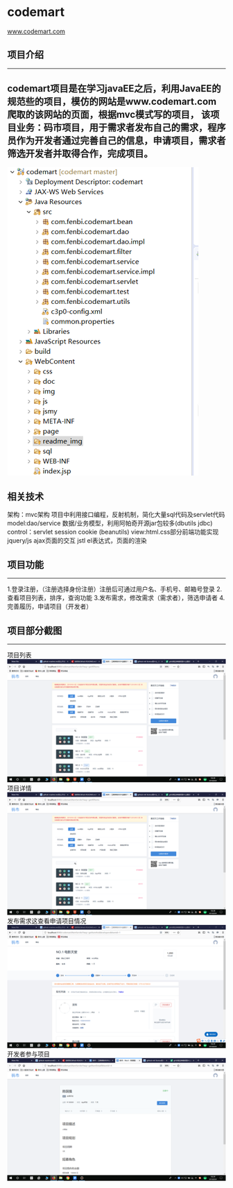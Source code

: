 # codemart
www.codemart.com
## 项目介绍
----
codemart项目是在学习javaEE之后，利用JavaEE的规范些的项目，模仿的网站是www.codemart.com
爬取的该网站的页面，根据mvc模式写的项目，
该项目业务：码市项目，用于需求者发布自己的需求，程序员作为开发者通过完善自己的信息，申请项目，需求者筛选开发者并取得合作，完成项目。
----
![1](https://github.com/idlerchen/codemart/blob/master/WebContent/readme_img/5.png)
## 相关技术
架构：mvc架构
项目中利用接口编程，反射机制，简化大量sql代码及servlet代码
model:dao/service 数据/业务模型，利用阿帕奇开源jar包较多(dbutils jdbc)
control：servlet session cookie (beanutils)
view:html.css部分前端功能实现
          jquery/js ajax页面的交互
          jstl el表达式，页面的渲染

## 项目功能
----
1.登录注册，（注册选择身份注册）注册后可通过用户名、手机号、邮箱号登录
2.查看项目列表，排序，查询功能
3.发布需求，修改需求（需求者），筛选申请者
4.完善履历，申请项目（开发者）

## 项目部分截图
----
项目列表
![1](https://github.com/idlerchen/codemart/blob/master/WebContent/readme_img/1.png)
项目详情
![2](https://github.com/idlerchen/codemart/blob/master/WebContent/readme_img/2.png)
发布需求这查看申请项目情况
![3](https://github.com/idlerchen/codemart/blob/master/WebContent/readme_img/3.png)
开发者参与项目
![4](https://github.com/idlerchen/codemart/blob/master/WebContent/readme_img/4.png)
